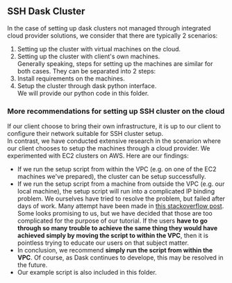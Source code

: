 ## SSH Dask Cluster
In the case of setting up dask clusters not managed through integrated cloud provider solutions, we consider that there are typically 2 scenarios:  
1. Setting up the cluster with virtual machines on the cloud.  
2. Setting up the cluster with client's own machines.  
Generally speaking, steps for setting up the machines are similar for both cases. They can be separated into 2 steps:  
1. Install requirements on the machines.  
2. Setup the cluster through dask python interface.  
We will provide our python code in this folder. 
### More recommendations for setting up SSH cluster on the cloud
If our client choose to bring their own infrastructure, it is up to our client to configure their network suitable for SSH cluster setup.  
In contrast, we have conducted extensive research in the scenarion where our client chooses to setup the machines through a cloud provider. We experimented with EC2 clusters on AWS. Here are our findings:
* If we run the setup script from within the VPC (e.g. on one of the EC2 machines we've prepared), the cluster can be setup successfully.
* If we run the setup script from a machine from outside the VPC (e.g. our local machine), the setup script will run into a complicated IP binding problem. We ourselves have tried to resolve the problem, but failed after days of work. Many attempt have been made in [this stackoverflow post](https://stackoverflow.com/questions/74265724/best-practices-when-deploying-dask-cloudprovider-ec2-cluster-while-allowing-publ). Some looks promising to us, but we have decided that those are too complicated for the purpose of our tutorial. If the users **have to go through so many trouble to achieve the same thing they would have achieved simply by moving the script to within the VPC**, then it is pointless trying to educate our users on that subject matter.
* In conclusion, we recommend **simply run the script from within the VPC**. Of course, as Dask continues to develope, this may be resolved in the future.
* Our example script is also included in this folder.